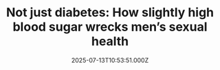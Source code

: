 ---
title: "Not just diabetes: How slightly high blood sugar wrecks men’s sexual health"
date: 2025-07-13T10:53:51.000Z
category: Health
externalLink: "https://www.sciencedaily.com/releases/2025/07/250713031439.htm"
image: ""
excerpt: "Aging men aren't just battling time—they're up against rising blood sugar. New research reveals that subtle increases in metabolic markers like glucose have more influence on declining sexual health than age or testosterone levels alone. The findings, based on a 6-year study of otherwise healthy men, show that even below-diabetes-level sugar changes can impair sperm mobility and erectile function. But…"
---